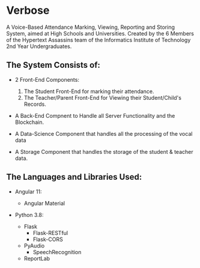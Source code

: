 # Verbose
A Voice-Based Attendance Marking, Viewing, Reporting and Storing System, aimed at High Schools and Universities.
Created by the 6 Members of the Hypertext Assassins team of the Informatics Institute of Technology 2nd Year Undergraduates.

## The System Consists of:
- 2 Front-End Components:
  1. The Student Front-End for marking their attendance.
  2. The Teacher/Parent Front-End for Viewing their Student/Child's Records.

- A Back-End Compnent to Handle all Server Functionality and the Blockchain.
- A Data-Science Component that handles all the processing of the vocal data
- A Storage Component that handles the storage of the student & teacher data.

## The Languages and Libraries Used:
- Angular 11:
  - Angular Material

- Python 3.8:
  - Flask
    - Flask-RESTful
    - Flask-CORS
  - PyAudio
    - SpeechRecognition
  - ReportLab
